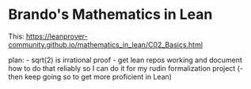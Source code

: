 # Brando's Mathematics in Lean

This: https://leanprover-community.github.io/mathematics_in_lean/C02_Basics.html

plan:
    - sqrt(2) is irrational proof
    - get lean repos working and document how to do that reliably so I can do it for my rudin formalization project
    (- then keep going so to get more proficient in Lean)